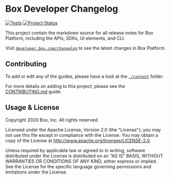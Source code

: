 # Box Developer Changelog

[![Tests][cibadge]][cilink]
[![Project Status][opensource_img]][opensource]

This project contain the markdown source for all release notes for Box Platform,
including the APIs, SDKs, UI elements, and CLI.

Visit [`developer.box.com/changelog`][boxdev] to see the latest changes in Box
Platform.

## Contributing

To add or edit any of the guides, please have a look at the
[`./content`](./content) folder.

For more details on adding to this project, please see the
[CONTRIBUTING.md][contrib] guide.

## Usage & License

Copyright 2020 Box, Inc. All rights reserved.

Licensed under the Apache License, Version 2.0 (the "License"); you may not use
this file except in compliance with the License. You may obtain a copy of the
License at http://www.apache.org/licenses/LICENSE-2.0.

Unless required by applicable law or agreed to in writing, software distributed
under the License is distributed on an "AS IS" BASIS, WITHOUT WARRANTIES OR
CONDITIONS OF ANY KIND, either express or implied. See the License for the
specific language governing permissions and limitations under the License.

[license]: LICENSE
[contrib]: CONTRIBUTING.md
[boxdev]: https://developer.box.com/changelog
[opensource]: http://opensource.box.com/badges
[cibadge]: https://github.com/box/box-developer-changelog/workflows/Tests/badge.svg
[cilink]: https://github.com/box/box-developer-changelog/actions?query=workflow%3ATests

[opensource_img]: https://opensource.box.com/badges/active.svg
